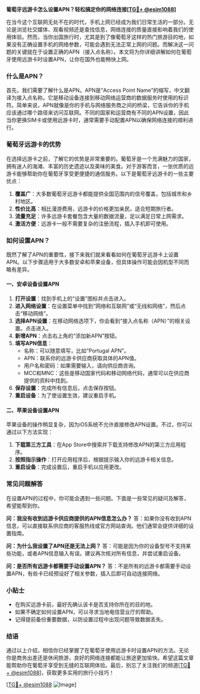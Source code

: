 **葡萄牙远游卡怎么设置APN？轻松搞定你的网络连接[[TG💪+ @esim1088](https://t.me/s/esim1088)]**

在当今这个互联网无处不在的时代，手机上网已经成为我们日常生活的一部分。无论是浏览社交媒体、观看视频还是查找信息，网络连接的质量直接影响着我们的使用体验。然而，当你出国旅行时，尤其是到了像葡萄牙这样的热门旅游目的地，如果没有正确设置手机的网络参数，可能会遇到无法正常上网的问题。而解决这一问题的关键就在于设置正确的APN（接入点名称）。本文将为你详细讲解如何在葡萄牙使用远游卡时设置APN，让你在国外也能畅快上网。

### 什么是APN？

首先，我们需要了解什么是APN。APN是“Access Point Name”的缩写，中文翻译为接入点名称。它是移动设备连接到移动网络运营商的数据服务时使用的标识符。简单来说，APN就像是你的手机与网络服务商之间的桥梁，它告诉你的手机应该通过哪个路径来访问互联网。不同的国家和运营商有不同的APN设置，因此当你更换SIM卡或使用远游卡时，通常需要手动配置APN以确保网络连接的顺利进行。

### 葡萄牙远游卡的优势

在选择远游卡之前，了解它的优势是非常重要的。葡萄牙是一个充满魅力的国家，拥有迷人的海滩、丰富的历史遗迹以及美味的美食。对于游客而言，一张优质的远游卡能够帮助你在葡萄牙享受更便捷的通信服务。以下是葡萄牙远游卡的一些主要优点：

1. **覆盖广**：大多数葡萄牙远游卡都能提供全国范围内的信号覆盖，包括城市和乡村地区。
2. **性价比高**：相比漫游费用，远游卡的价格更加亲民，适合短期旅行者。
3. **流量充足**：许多远游卡套餐包含大量的数据流量，足以满足日常上网需求。
4. **激活方便**：远游卡一般不需要复杂的注册流程，插入手机即可使用。

### 如何设置APN？

既然了解了APN的重要性，接下来我们就来看看如何在葡萄牙远游卡上设置APN。以下步骤适用于大多数安卓和苹果设备，但具体操作可能会因机型不同而略有差异。

#### 一、安卓设备设置APN

1. **打开设置**：找到手机上的“设置”图标并点击进入。
2. **进入网络设置**：在设置菜单中找到“网络和互联网”或“无线和网络”，然后点击“移动网络”。
3. **选择APN设置**：在移动网络选项下，你会看到“接入点名称（APN）”的相关设置。点击进入。
4. **新增APN**：点击右上角的“添加新APN”按钮。
5. **填写APN信息**：
   - 名称：可以随意填写，比如“Portugal APN”。
   - APN：联系你的远游卡供应商获取具体的APN值。
   - 用户名和密码：如果需要输入，请向供应商咨询。
   - MCC和MNC：这些是移动国家代码和移动网络代码，通常可以在供应商提供的资料中找到。
6. **保存设置**：完成所有信息后，点击保存按钮。
7. **重启设备**：为了使设置生效，建议重启手机。

#### 二、苹果设备设置APN

苹果设备的操作稍显复杂，因为iOS系统不允许直接修改APN设置。不过，你可以通过以下方法实现：

1. **下载第三方工具**：在App Store中搜索并下载支持修改APN的第三方应用程序。
2. **按照指示操作**：打开应用程序后，根据提示输入你的远游卡相关信息。
3. **重启设备**：完成设置后，重启手机以应用更改。

### 常见问题解答

在设置APN的过程中，你可能会遇到一些问题。下面是一些常见的疑问及解答，希望能帮到你。

**问：我没有收到远游卡供应商提供的APN信息怎么办？**
答：如果你没有收到APN信息，可以直接联系供应商的客服热线或官方网站查询。他们通常会提供详细的设置指南。

**问：为什么我设置了APN还是无法上网？**
答：可能是因为你的设备型号不支持某些功能，或者APN信息输入有误。建议再次核对所有信息，并尝试重启设备。

**问：是否所有远游卡都需要手动设置APN？**
答：不是所有的远游卡都需要手动设置APN，有些卡已经预设好了相关参数，插入后即可自动连接网络。

### 小贴士

- 在购买远游卡前，最好先确认该卡是否支持你所在的目的地。
- 如果不确定如何设置APN，可以寻求当地电信营业厅的帮助。
- 记得提前备份重要数据，以防设置过程中出现问题导致数据丢失。

### 结语

通过以上介绍，相信你已经掌握了在葡萄牙使用远游卡时设置APN的方法。无论你是商务出差还是休闲旅游，良好的网络连接都能让旅途更加愉快。希望这篇文章能帮助你在葡萄牙享受到无缝的互联网体验。最后，别忘了关注我们的频道[[TG💪+ @esim1088](https://t.me/s/esim1088)]，获取更多实用的旅行小技巧！

[[TG💪+ @esim1088](https://t.me/s/esim1088) ![Image](https://i.postimg.cc/4NQfJmqS/Snipaste-2025-05-13-00-14-12.png)]